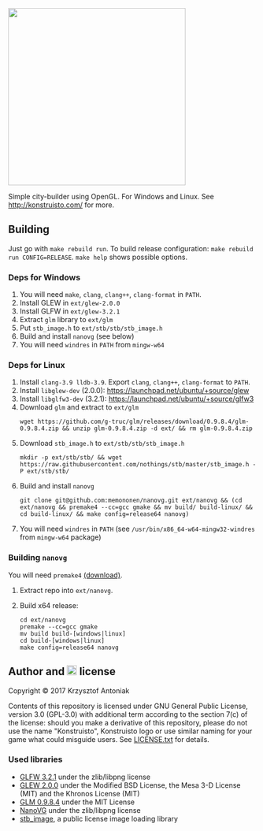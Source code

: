 <img src="graphics/konstruisto.png" width="360"/>

Simple city-builder using OpenGL. For Windows and Linux. See http://konstruisto.com/ for more.

## Building

Just go with `make rebuild run`. To build release configuration: `make rebuild run CONFIG=RELEASE`. `make help` shows possible options.

### Deps for Windows

1. You will need `make`, `clang`, `clang++`, `clang-format` in `PATH`.
2. Install GLEW in `ext/glew-2.0.0`
3. Install GLFW in `ext/glew-3.2.1`
4. Extract `glm` library to `ext/glm`
5. Put `stb_image.h` to `ext/stb/stb/stb_image.h`
6. Build and install `nanovg` (see below)
7. You will need `windres` in `PATH` from `mingw-w64`

### Deps for Linux

1. Install `clang-3.9 lldb-3.9`. Export `clang`, `clang++`, `clang-format` to `PATH`.
2. Install `libglew-dev` (2.0.0): https://launchpad.net/ubuntu/+source/glew
3. Install `libglfw3-dev` (3.2.1): https://launchpad.net/ubuntu/+source/glfw3
4. Download `glm` and extract to `ext/glm`
    ```
    wget https://github.com/g-truc/glm/releases/download/0.9.8.4/glm-0.9.8.4.zip && unzip glm-0.9.8.4.zip -d ext/ && rm glm-0.9.8.4.zip
    ```
5. Download `stb_image.h` to `ext/stb/stb/stb_image.h`
    ```
    mkdir -p ext/stb/stb/ && wget https://raw.githubusercontent.com/nothings/stb/master/stb_image.h -P ext/stb/stb/
    ```
6. Build and install `nanovg`
    ```
    git clone git@github.com:memononen/nanovg.git ext/nanovg && (cd ext/nanovg && premake4 --cc=gcc gmake && mv build/ build-linux/ && cd build-linux/ && make config=release64 nanovg)
    ```
7. You will need `windres` in `PATH` (see `/usr/bin/x86_64-w64-mingw32-windres` from `mingw-w64` package)

### Building `nanovg`

You will need `premake4` [(download)](https://premake.github.io/download.html).

1. Extract repo into `ext/nanovg`.
2. Build x64 release:

    ```
    cd ext/nanovg
    premake --cc=gcc gmake
    mv build build-[windows|linux]
    cd build-[windows|linux]
    make config=release64 nanovg
    ```

## Author and <img src="https://opensource.org/files/osi_symbol.png" height="20" alt="Open Source" /> license

Copyright &copy; 2017 Krzysztof Antoniak

Contents of this repository is licensed under GNU General Public License, version 3.0 (GPL-3.0) with additional term according to the section 7(c) of the license: should you make a derivative of this repository, please do not use the name "Konstruisto", Konstruisto logo or use similar naming for your game what could misguide users. See [LICENSE.txt]() for details.

### Used libraries

* [GLFW 3.2.1](http://www.glfw.org/) under the zlib/libpng license
* [GLEW 2.0.0](http://glew.sourceforge.net/) under the Modified BSD License, the Mesa 3-D License (MIT) and the Khronos License (MIT)
* [GLM 0.9.8.4](http://glm.g-truc.net/0.9.8/index.html) under the MIT License
* [NanoVG](https://github.com/memononen/nanovg) under the zlib/libpng license
* [stb_image](https://github.com/nothings/stb/blob/master/stb_image.h), a public license image loading library
